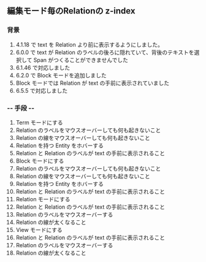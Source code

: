 ## 編集モード毎のRelationの z-index

### 背景

1.  4.1.18 で text を Relation より前に表示するようにしました。
2.  6.0.0 で text が Relation のラベルの後ろに隠れていて、背後のテキストを選択して Span がつくることができませんでした
3.  6.1.46 で対応しました
4.  6.2.0 で Block モードを追加しました
5.  Block モードでは Relation が text の手前に表示されていました
6.  6.5.5 で対応しました

### -- 手段 --

1.  Term モードにする
2.  Relation のラベルをマウスオーバーしても何も起きないこと
3.  Relation の線をマウスオーバーしても何も起きないこと
4.  Relation を持つ Entity をホバーする
5.  Relation と Relation のラベルが text の手前に表示されること
6.  Block モードにする
7.  Relation のラベルをマウスオーバーしても何も起きないこと
8.  Relation の線をマウスオーバーしても何も起きないこと
9.  Relation を持つ Entity をホバーする
10. Relation と Relation のラベルが text の手前に表示されること
11. Relation モードにする
12. Relation と Relation のラベルが text の手前に表示されること
13. Relation のラベルをマウスオーバーする
14. Relation の線が太くなること
15. View モードにする
16. Relation と Relation のラベルが text の手前に表示されること
17. Relation のラベルをマウスオーバーする
18. Relation の線が太くなること
